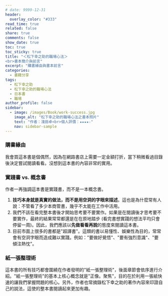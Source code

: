 ```yaml
---
# date: 9999-12-31
header:
  overlay_color: "#333"
read_time: true
related: false
share: true
comments: false
show_date: true
toc: true
toc_sticky: true
title: "＜松下幸之助的職場心法＞
<br>書本簡介與前言"
excerpt: "購書緣由與書本前言"
categories:
  - 書籍分享
tags:
  - 松下幸之助
  - 松下幸之助的職場心法
  - 日本書
  - 職場
author_profile: false
sidebar:
  - image: /images/Book/work-success.jpg
    image_alt: "松下幸之助的職場心法之書本照片"
    text: "作者：淺田卓<br>個人評價：★★★★☆"
    nav: sidebar-sample
---
```

### 購書緣由
我會買這本書是個偶然，因為在網路書店上需要一定金額打折，當下稍微看過目錄後決定嘗試閱讀看看。沒想到這本書的內容非常的實用。

### 實踐書 vs. 概念書
作者一再強調這本書是實踐書，而不是一本概念書。
1. **技巧本身就是真實的做法，而不是用空洞的字眼來描述**。這也是為什麼常有人說：不管看了多少本商管書，幾乎不太能在工作中活用。
2. 我們不該在看完整本書後才開始思考要不要實作。如果是在閱讀後才思考要不要實作，最終的結果常常都還是在在原地踏步 (看完書想實踐的想法平均只會停留一周)。因此，我們應該以**先做看看再說**的態度來閱讀這本書。
3. 目前市面上很多的書都是"超譯書"。這類的書以易懂性、娛樂性為目的，常常會有空洞字眼而造成難以實踐。例如："要做好覺悟"、"要有強烈意識"、"要傾注熱忱"。

### 紙一張整理術
這本書的所有技巧都會圍繞在作者發明的"紙一張整理術"，後面章節會依序進行介紹。"紙一張整理術"的基本上核心概念就是"正像。聚焦"，目的在於利用一張紙快速的讓我們掌握問題的核心。另外，作者也常摘錄松下幸之助的著作內容來印證自己的說法，這使的整本書閱讀起來更加有趣。